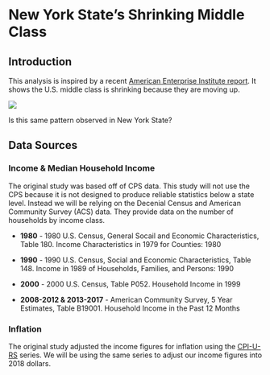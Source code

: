 New York State’s Shrinking Middle Class
================

## Introduction

This analysis is inspired by a recent [American Enterprise Institute
report](https://www.aei.org/carpe-diem/three-charts-based-on-todays-census-report-show-that-the-us-middle-class-is-shrinking-because-theyre-moving-up/).
It shows the U.S. middle class is shrinking because they are moving up.

![](http://www.aei.org/wp-content/uploads/2019/09/censusnew1.png)

Is this same pattern observed in New York State?

## Data Sources

### Income & Median Household Income

The original study was based off of CPS data. This study will not use
the CPS because it is not designed to produce reliable statistics below
a state level. Instead we will be relying on the Decenial Census and
American Community Survey (ACS) data. They provide data on the number of
households by income class.

  - **1980** - 1980 U.S. Census, General Socail and Economic
    Characteristics, Table 180. Income Characteristics in 1979 for
    Counties: 1980

  - **1990** - 1990 U.S. Census, Social and Economic Characteristics,
    Table 148. Income in 1989 of Households, Families, and Persons: 1990

  - **2000** - 2000 U.S. Census, Table P052. Household Income in 1999

  - **2008-2012 & 2013-2017** - American Community Survey, 5 Year
    Estimates, Table B19001. Household Income in the Past 12 Months

### Inflation

The original study adjusted the income figures for inflation using the
[CPI-U-RS](https://www.bls.gov/cpi/research-series/home.htm) series. We
will be using the same series to adjust our income figures into 2018
dollars.
